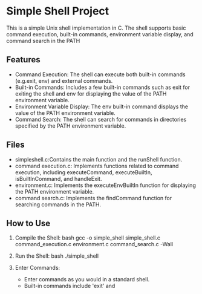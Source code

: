 # Simple Shell Project

This is a simple Unix shell implementation in C. The shell supports basic command execution, built-in commands, environment variable display, and command search in the PATH

## Features

- Command Execution: The shell can execute both built-in commands (e.g.exit, env) and external commands.
- Built-in Commands: Includes a few built-in commands such as exit for exiting the shell and env for displaying the value of the PATH environment variable.
- Environment Variable Display: The env built-in command displays the value of the PATH environment variable.
- Command Search: The shell can search for commands in directories specified by the PATH environment variable.

## Files

- simpleshell.c:Contains the main function and the runShell function.
- command execution.c: Implements functions related to command execution, including executeCommand, executeBuiltIn, isBuiltInCommand, and handleExit.
- environment.c: Implements the executeEnvBuiltIn function for displaying the PATH environment variable.
- command search.c: Implements the findCommand function for searching commands in the PATH.

## How to Use

1. Compile the Shell:
    bash
    gcc -o simple_shell simple_shell.c command_execution.c environment.c command_search.c -Wall

2. Run the Shell:
    bash
    ./simple_shell

3. Enter Commands:
    - Enter commands as you would in a standard shell.
    - Built-in commands include 'exit' and


